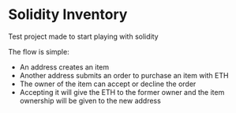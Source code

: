 # Solidity Inventory

Test project made to start playing with solidity

The flow is simple:

- An address creates an item
- Another address submits an order to purchase an item with ETH
- The owner of the item can accept or decline the order
- Accepting it will give the ETH to the former owner and the item ownership will be given to the new address